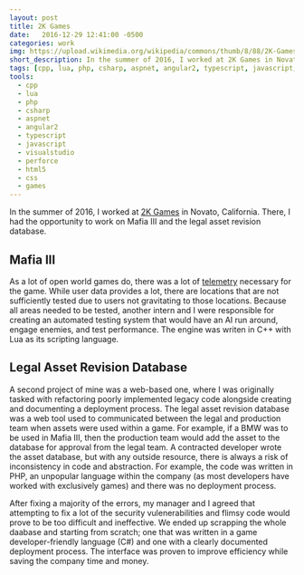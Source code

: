 ```yaml
---
layout: post
title: 2K Games
date:   2016-12-29 12:41:00 -0500
categories: work
img: https://upload.wikimedia.org/wikipedia/commons/thumb/8/88/2K-Games-Logo.svg/1200px-2K-Games-Logo.svg.png
short_description: In the summer of 2016, I worked at 2K Games in Novato, California.
tags: [cpp, lua, php, csharp, aspnet, angular2, typescript, javascript, visualstudio, perforce, html5, css, games, featured]
tools:
  - cpp
  - lua
  - php
  - csharp
  - aspnet
  - angular2
  - typescript
  - javascript
  - visualstudio
  - perforce
  - html5
  - css
  - games
---
```


In the summer of 2016, I worked at <a href="https://www.2k.com/" target="_blank" class="link">2K Games</a> in Novato, California. There, I had the opportunity to work on Mafia III and the legal asset revision database.

## Mafia III

As a lot of open world games do, there was a lot of <a href="http://www.gameanalytics.com/blog/what-is-game-telemetry.html" target="_blank" class="link">telemetry</a> necessary for the game. While user data provides a lot, there are locations that are not sufficiently tested due to users not gravitating to those locations. Because all areas needed to be tested, another intern and I were responsible for creating an automated testing system that would have an AI run around, engage enemies, and test performance. The engine was writen in C++ with Lua as its scripting language.

## Legal Asset Revision Database

A second project of mine was a web-based one, where I was originally tasked with refactoring poorly implemented legacy code alongside creating and documenting a deployment process. The legal asset revision database was a web tool used to communicated between the legal and production team when assets were used within a game. For example, if a BMW was to be used in Mafia III, then the production team would add the asset to the database for approval from the legal team. A contracted developer wrote the asset database, but with any outside resource, there is always a risk of inconsistency in code and abstraction. For example, the code was written in PHP, an unpopular language within the company (as most developers have worked with exclusively games) and there was no deployment process.

After fixing a majority of the errors, my manager and I agreed that attempting to fix a lot of the security vulenerabilities and flimsy code would prove to be too difficult and ineffective. We ended up scrapping the whole daabase and starting from scratch; one that was written in a game developer-friendly language (C#) and one with a clearly documented deployment process. The interface was proven to improve efficiency while saving the company time and money.
